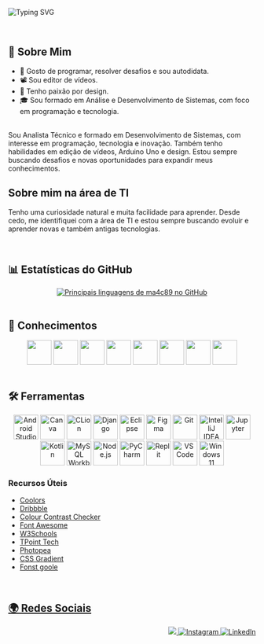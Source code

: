 ![Typing SVG](https://readme-typing-svg.demolab.com?font=Fira+Code&size=28&pause=1000&color=FFFFFF&center=true&vCenter=true&width=600&lines=%F0%9F%A4%9E!+Eu+sou+Márcio,+seja+bem-vindo.)

<br>

## 📌 Sobre Mim
<ul>
  <li>🧩 Gosto de programar, resolver desafios e sou autodidata.</li>
  <li>📽️ Sou editor de vídeos.</li>
  <li>🎨 Tenho paixão por design.</li>
  <li>🎓 Sou formado em Análise e Desenvolvimento de Sistemas, com foco em programação e tecnologia.</li>
</ul>

<br> 
Sou Analista Técnico e formado em Desenvolvimento de Sistemas, com interesse em programação, tecnologia e inovação. Também tenho habilidades em edição de vídeos, Arduino Uno e design. Estou sempre buscando desafios e novas oportunidades para expandir meus conhecimentos.

<br>

## Sobre mim na área de TI
<p>Tenho uma curiosidade natural e muita facilidade para aprender. Desde cedo, me identifiquei com a área de TI e estou sempre buscando evoluir e aprender novas e também antigas tecnologias.</p>

<br>

## 📊 Estatísticas do GitHub
<div style="display: flex; flex-wrap: wrap; justify-content: center; gap: 10px;">
  <a href="https://beacons.ai/ma4c89" target="_blank">
    <img 
      height="width: 700px" 
      src="https://github-readme-stats.vercel.app/api/top-langs/?username=ma4c89&layout=compact&langs_count=10&theme=light&hide_border=false" 
      alt="Principais linguagens de ma4c89 no GitHub" 
    />
  </a>
</div>

<br>

## 🧠 Conhecimentos
<div align="center">
  <img height="50" src="https://cdn.jsdelivr.net/gh/devicons/devicon@latest/icons/c/c-original.svg" />
  <img height="50" src="https://cdn.jsdelivr.net/gh/devicons/devicon@latest/icons/cplusplus/cplusplus-original.svg" />
  <img height="50" src="https://cdn.jsdelivr.net/gh/devicons/devicon@latest/icons/java/java-original-wordmark.svg" />
  <img height="50" src="https://cdn.jsdelivr.net/gh/devicons/devicon@latest/icons/html5/html5-original.svg" />
  <img height="50" src="https://cdn.jsdelivr.net/gh/devicons/devicon@latest/icons/css3/css3-original.svg" />
  <img height="50" src="https://cdn.jsdelivr.net/gh/devicons/devicon@latest/icons/javascript/javascript-original.svg" />
  <img height="50" src="https://cdn.jsdelivr.net/gh/devicons/devicon@latest/icons/python/python-original.svg" />
  <img height="50" src="https://cdn.jsdelivr.net/gh/devicons/devicon@latest/icons/mysql/mysql-original-wordmark.svg" />        
</div>

<br>

## 🛠️ Ferramentas
<div align="center">
  <img height="50" src="https://cdn.jsdelivr.net/gh/devicons/devicon@latest/icons/androidstudio/androidstudio-original.svg" alt="Android Studio" />
  <img height="50" src="https://cdn.jsdelivr.net/gh/devicons/devicon@latest/icons/canva/canva-original.svg" alt="Canva" />
  <img height="50" src="https://cdn.jsdelivr.net/gh/devicons/devicon/icons/clion/clion-original.svg" alt="CLion" />
  <img height="50" src="https://cdn.jsdelivr.net/gh/devicons/devicon/icons/django/django-plain.svg" alt="Django" />
  <img height="50" src="https://cdn.jsdelivr.net/gh/devicons/devicon@latest/icons/eclipse/eclipse-original.svg" alt="Eclipse" />
  <img height="50" src="https://cdn.jsdelivr.net/gh/devicons/devicon@latest/icons/figma/figma-original.svg" alt="Figma" />
  <img height="50" src="https://cdn.jsdelivr.net/gh/devicons/devicon/icons/git/git-original.svg" alt="Git" />
  <img height="50" src="https://cdn.jsdelivr.net/gh/devicons/devicon/icons/intellij/intellij-original.svg" alt="IntelliJ IDEA" />
  <img height="50" src="https://cdn.jsdelivr.net/gh/devicons/devicon/icons/jupyter/jupyter-original-wordmark.svg" alt="Jupyter" />        
  <img height="50" src="https://cdn.jsdelivr.net/gh/devicons/devicon/icons/kotlin/kotlin-original.svg" alt="Kotlin" />
  <img height="50" src="https://cdn.jsdelivr.net/gh/devicons/devicon/icons/mysql/mysql-original-wordmark.svg" alt="MySQL Workbench" />
  <img height="50" src="https://cdn.jsdelivr.net/gh/devicons/devicon@latest/icons/nodejs/nodejs-plain-wordmark.svg" alt="Node.js" />        
  <img height="50" src="https://cdn.jsdelivr.net/gh/devicons/devicon@latest/icons/pycharm/pycharm-original.svg" alt="PyCharm" />
  <img height="50" src="https://cdn.jsdelivr.net/gh/devicons/devicon@latest/icons/replit/replit-original.svg" alt="Replit" />
  <img height="50" src="https://cdn.jsdelivr.net/gh/devicons/devicon@latest/icons/vscode/vscode-original.svg" alt="VS Code" />
  <img height="50" src="https://cdn.jsdelivr.net/gh/devicons/devicon@latest/icons/windows11/windows11-original-wordmark.svg" alt="Windows 11" />
</div>

<div>
  <h3>Recursos Úteis</h3>
  <ul>
    <li><a href="https://coolors.co/" target="_blank" rel="noopener noreferrer">Coolors</a></li>
    <li><a href="https://dribbble.com/" target="_blank" rel="noopener noreferrer">Dribbble</a></li>
    <li><a href="https://www.color-blindness.com/color-name-hue/" target="_blank" rel="noopener noreferrer">Colour Contrast Checker</a></li>
    <li><a href="https://fontawesome.com/" target="_blank" rel="noopener noreferrer">Font Awesome</a></li>
    <li><a href="https://www.w3schools.com/" target="_blank" rel="noopener noreferrer">W3Schools</a></li>
    <li><a href="https://www.tpointtech.com/" target="_blank" rel="noopener noreferrer">TPoint Tech</a></li>
    <li><a href="https://www.photopea.com/" target="_blank" rel="noopener noreferrer">Photopea</a></li>
    <li><a href="https://cssgradient.io/" target="_blank" rel="noopener noreferrer">CSS Gradient</a></li>
    <li><a href="https://fonts.google.com/" target="_blank" rel="noopener noreferrer">Fonst goole</li>
  </ul>
</div>

<br>

## 🌍 Redes Sociais
<p align="right">
  <a href="https://twitter.com/Marciovila9541" target="_blank">
    <img src="https://img.shields.io/badge/Twitter-1DA1F2?style=for-the-badge&logo=twitter&logoColor=white"/>
  </a>
  <a href="https://www.instagram.com/marcio_ferreira11" target="_blank">
    <img src="https://img.shields.io/badge/Instagram-E4405F?style=for-the-badge&logo=instagram&logoColor=white" alt="Instagram" />
  </a>
  <a href="https://www.linkedin.com/in/márcio-ferreira-b54383327" target="_blank">
    <img src="https://img.shields.io/badge/LinkedIn-0077B5?style=for-the-badge&logo=linkedin&logoColor=white" alt="LinkedIn" />
  </a>
</p>
